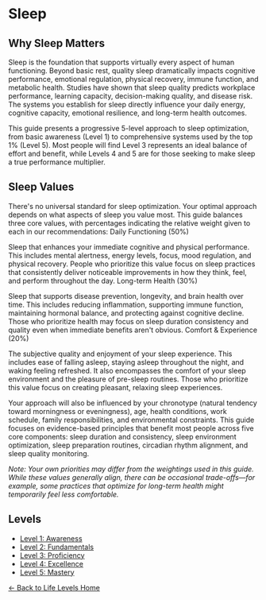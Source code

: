 # Sleep

## Why Sleep Matters

Sleep is the foundation that supports virtually every aspect of human functioning. Beyond basic rest, quality sleep dramatically impacts cognitive performance, emotional regulation, physical recovery, immune function, and metabolic health. Studies have shown that sleep quality predicts workplace performance, learning capacity, decision-making quality, and disease risk. The systems you establish for sleep directly influence your daily energy, cognitive capacity, emotional resilience, and long-term health outcomes.

This guide presents a progressive 5-level approach to sleep optimization, from basic awareness (Level 1) to comprehensive systems used by the top 1% (Level 5). Most people will find Level 3 represents an ideal balance of effort and benefit, while Levels 4 and 5 are for those seeking to make sleep a true performance multiplier.

## Sleep Values
There's no universal standard for sleep optimization. Your optimal approach depends on what aspects of sleep you value most. This guide balances three core values, with percentages indicating the relative weight given to each in our recommendations:
Daily Functioning (50%)

Sleep that enhances your immediate cognitive and physical performance. This includes mental alertness, energy levels, focus, mood regulation, and physical recovery. People who prioritize this value focus on sleep practices that consistently deliver noticeable improvements in how they think, feel, and perform throughout the day.
Long-term Health (30%)

Sleep that supports disease prevention, longevity, and brain health over time. This includes reducing inflammation, supporting immune function, maintaining hormonal balance, and protecting against cognitive decline. Those who prioritize health may focus on sleep duration consistency and quality even when immediate benefits aren't obvious.
Comfort & Experience (20%)

The subjective quality and enjoyment of your sleep experience. This includes ease of falling asleep, staying asleep throughout the night, and waking feeling refreshed. It also encompasses the comfort of your sleep environment and the pleasure of pre-sleep routines. Those who prioritize this value focus on creating pleasant, relaxing sleep experiences.

Your approach will also be influenced by your chronotype (natural tendency toward morningness or eveningness), age, health conditions, work schedule, family responsibilities, and environmental constraints. This guide focuses on evidence-based principles that benefit most people across five core components: sleep duration and consistency, sleep environment optimization, sleep preparation routines, circadian rhythm alignment, and sleep quality monitoring.

_Note: Your own priorities may differ from the weightings used in this guide. While these values generally align, there can be occasional trade-offs—for example, some practices that optimize for long-term health might temporarily feel less comfortable._

## Levels
- [Level 1: Awareness](level-1)
- [Level 2: Fundamentals](level-2)
- [Level 3: Proficiency](level-3)
- [Level 4: Excellence](level-4)
- [Level 5: Mastery](level-5)

[← Back to Life Levels Home](../)
